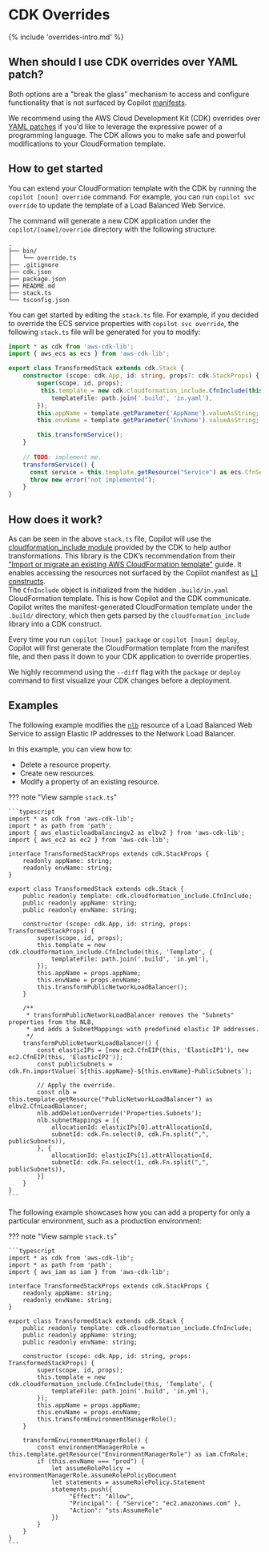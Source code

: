 # CDK Overrides

{% include 'overrides-intro.md' %}

## When should I use CDK overrides over YAML patch?

Both options are a "break the glass" mechanism to access and configure functionality that is not surfaced by Copilot [manifests](../../manifest/overview.en.md).

We recommend using the AWS Cloud Development Kit (CDK) overrides over [YAML patches](./yamlpatch.md) if you'd like to leverage
the expressive power of a programming language. The CDK allows you to make safe and powerful modifications to your CloudFormation template.

## How to get started

You can extend your CloudFormation template with the CDK by running the `copilot [noun] override` command.
For example, you can run `copilot svc override` to update the template of a Load Balanced Web Service.

The command will generate a new CDK application under the `copilot/[name]/override` directory with the following structure:
```console
.
├── bin/
│   └── override.ts
├── .gitignore
├── cdk.json
├── package.json
├── README.md
├── stack.ts
└── tsconfig.json
```

You can get started by editing the `stack.ts` file. For example, if you decided to override the ECS service properties
with `copilot svc override`, the following `stack.ts` file will be generated for you to modify:

```typescript
import * as cdk from 'aws-cdk-lib';
import { aws_ecs as ecs } from 'aws-cdk-lib';

export class TransformedStack extends cdk.Stack {
    constructor (scope: cdk.App, id: string, props?: cdk.StackProps) {
        super(scope, id, props);
         this.template = new cdk.cloudformation_include.CfnInclude(this, 'Template', {
            templateFile: path.join('.build', 'in.yaml'),
        });
        this.appName = template.getParameter('AppName').valueAsString;
        this.envName = template.getParameter('EnvName').valueAsString;

        this.transformService();
    }
 
    // TODO: implement me.
    transformService() {
      const service = this.template.getResource("Service") as ecs.CfnService;
      throw new error("not implemented");
    }
}
```

## How does it work?

As can be seen in the above `stack.ts` file, Copilot will use the [cloudformation_include module](https://docs.aws.amazon.com/cdk/api/v2/docs/aws-cdk-lib.cloudformation_include-readme.html) 
provided by the CDK to help author transformations. This library is the CDK’s recommendation from their 
["Import or migrate an existing AWS CloudFormation template"](https://docs.aws.amazon.com/cdk/v2/guide/use_cfn_template.html) guide. It enables accessing the resources not surfaced by the Copilot manifest as 
[L1 constructs](https://docs.aws.amazon.com/cdk/v2/guide/constructs.html).  
The `CfnInclude` object is initialized from the hidden `.build/in.yaml` CloudFormation template. 
This is how Copilot and the CDK communicate. 
Copilot writes the manifest-generated CloudFormation template under the `.build/` directory, 
which then gets parsed by the `cloudformation_include` library into a CDK construct.

Every time you run `copilot [noun] package` or `copilot [noun] deploy`, Copilot will first generate the CloudFormation template 
from the manifest file, and then pass it down to your CDK application to override properties.

We highly recommend using the `--diff` flag with the `package` or `deploy` command to first visualize your CDK changes before a deployment.

## Examples

The following example modifies the [`nlb`](../../manifest/lb-web-service.en.md#nlb) resource of a Load Balanced Web Service to
assign Elastic IP addresses to the Network Load Balancer.

In this example, you can view how to:

- Delete a resource property.
- Create new resources.
- Modify a property of an existing resource.

??? note "View sample `stack.ts`"

    ```typescript
    import * as cdk from 'aws-cdk-lib';
    import * as path from 'path';
    import { aws_elasticloadbalancingv2 as elbv2 } from 'aws-cdk-lib';
    import { aws_ec2 as ec2 } from 'aws-cdk-lib';
    
    interface TransformedStackProps extends cdk.StackProps {
        readonly appName: string;
        readonly envName: string;
    }
    
    export class TransformedStack extends cdk.Stack {
        public readonly template: cdk.cloudformation_include.CfnInclude;
        public readonly appName: string;
        public readonly envName: string;
    
        constructor (scope: cdk.App, id: string, props: TransformedStackProps) {
            super(scope, id, props);
            this.template = new cdk.cloudformation_include.CfnInclude(this, 'Template', {
                templateFile: path.join('.build', 'in.yml'),
            });
            this.appName = props.appName;
            this.envName = props.envName;
            this.transformPublicNetworkLoadBalancer();
        }
    
        /**
         * transformPublicNetworkLoadBalancer removes the "Subnets" properties from the NLB,
         * and adds a SubnetMappings with predefined elastic IP addresses.
         */
        transformPublicNetworkLoadBalancer() {
            const elasticIPs = [new ec2.CfnEIP(this, 'ElasticIP1'), new ec2.CfnEIP(this, 'ElasticIP2')];
            const publicSubnets = cdk.Fn.importValue(`${this.appName}-${this.envName}-PublicSubnets`);
    
            // Apply the override.
            const nlb = this.template.getResource("PublicNetworkLoadBalancer") as elbv2.CfnLoadBalancer;
            nlb.addDeletionOverride('Properties.Subnets');
            nlb.subnetMappings = [{
                allocationId: elasticIPs[0].attrAllocationId,
                subnetId: cdk.Fn.select(0, cdk.Fn.split(",", publicSubnets)),
            }, {
                allocationId: elasticIPs[1].attrAllocationId,
                subnetId: cdk.Fn.select(1, cdk.Fn.split(",", publicSubnets)),
            }]
        }
    }
    ```

The following example showcases how you can add a property for only a particular environment, such as a production environment:

??? note "View sample `stack.ts`"

    ```typescript
    import * as cdk from 'aws-cdk-lib';
    import * as path from 'path';
    import { aws_iam as iam } from 'aws-cdk-lib';
    
    interface TransformedStackProps extends cdk.StackProps {
        readonly appName: string;
        readonly envName: string;
    }
    
    export class TransformedStack extends cdk.Stack {
        public readonly template: cdk.cloudformation_include.CfnInclude;
        public readonly appName: string;
        public readonly envName: string;
    
        constructor (scope: cdk.App, id: string, props: TransformedStackProps) {
            super(scope, id, props);
            this.template = new cdk.cloudformation_include.CfnInclude(this, 'Template', {
                templateFile: path.join('.build', 'in.yml'),
            });
            this.appName = props.appName;
            this.envName = props.envName;
            this.transformEnvironmentManagerRole();
        }
        
        transformEnvironmentManagerRole() {
            const environmentManagerRole = this.template.getResource("EnvironmentManagerRole") as iam.CfnRole;
            if (this.envName === "prod") {
                let assumeRolePolicy = environmentManagerRole.assumeRolePolicyDocument
                let statements = assumeRolePolicy.Statement
                statements.push({
                     "Effect": "Allow",
                     "Principal": { "Service": "ec2.amazonaws.com" },
                     "Action": "sts:AssumeRole"
                })
            }
        }
    }
    ```